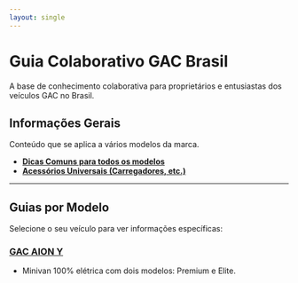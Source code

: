 ```yaml
---
layout: single
---
```


# Guia Colaborativo GAC Brasil

A base de conhecimento colaborativa para proprietários e entusiastas dos veículos GAC no Brasil.

## Informações Gerais

Conteúdo que se aplica a vários modelos da marca.

* **[Dicas Comuns para todos os modelos](dicas-comuns.md)**
* **[Acessórios Universais (Carregadores, etc.)](acessorios-comuns.md)**

---

## Guias por Modelo

Selecione o seu veículo para ver informações específicas:
<!--
### [GAC AION V](aion-v/)
* SUV 100% elétrico
-->

### [GAC AION Y](aion-y/)
* Minivan 100% elétrica com dois modelos: Premium e Elite.
